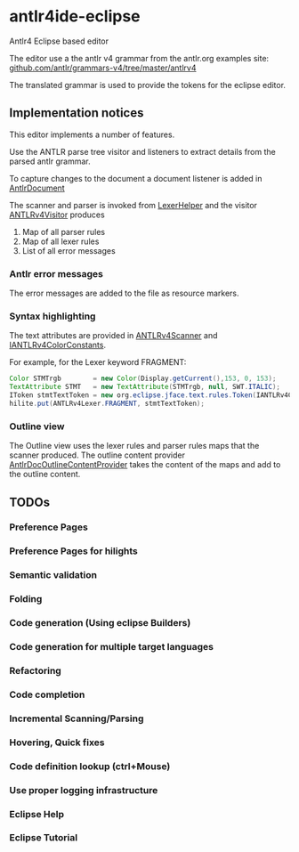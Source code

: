 # antlr4ide-eclipse
Antlr4 Eclipse based editor

The editor use a the antlr v4 grammar from the antlr.org examples site:
[github.com/antlr/grammars-v4/tree/master/antlrv4](https://github.com/antlr/grammars-v4/tree/master/antlr4)

The translated grammar is used to provide the tokens for the eclipse editor.

## Implementation notices
This editor implements a number of features.

Use the ANTLR parse tree visitor and listeners to extract details from the parsed antlr grammar.

To capture changes to the document a document listener is added in [AntlrDocument](https://github.com/antlr4ide/antlr4ide-eclipse/blob/master/src/org/github/antlr4ide/editor/AntlrDocument.java)

The scanner and parser is invoked from [LexerHelper](https://github.com/antlr4ide/antlr4ide-eclipse/blob/master/src/org/github/antlr4ide/editor/LexerHelper.java) and the visitor [ANTLRv4Visitor](https://github.com/antlr4ide/antlr4ide-eclipse/blob/fbc3fbfacfbb2348c73e01ad1ff7ee4c36472844/src/org/github/antlr4ide/editor/LexerHelper.java#L76) produces 
1. Map of all parser rules
1. Map of all lexer rules
1. List of all error messages

### Antlr error messages
The error messages are added to the file as resource markers.

### Syntax highlighting
The text attributes are provided in [ANTLRv4Scanner](https://github.com/antlr4ide/antlr4ide-eclipse/blob/master/src/org/github/antlr4ide/editor/ANTLRv4Scanner.java) and [IANTLRv4ColorConstants](https://github.com/antlr4ide/antlr4ide-eclipse/blob/master/src/org/github/antlr4ide/editor/IANTLRv4ColorConstants.java). 

For example, for the Lexer keyword FRAGMENT:

```java
Color STMTrgb        = new Color(Display.getCurrent(),153, 0, 153);
TextAttribute STMT   = new TextAttribute(STMTrgb, null, SWT.ITALIC);
IToken stmtTextToken = new org.eclipse.jface.text.rules.Token(IANTLRv4ColorConstants.STMT);
hilite.put(ANTLRv4Lexer.FRAGMENT, stmtTextToken);
```

### Outline view 
The Outline view uses the lexer rules and parser rules maps that the scanner produced. 
The outline content provider [AntlrDocOutlineContentProvider](https://github.com/antlr4ide/antlr4ide-eclipse/blob/master/src/org/github/antlr4ide/editor/outliner/AntlrDocOutlineContentProvider.java) takes the content of the maps and add to the outline content.

## TODOs
### Preference Pages
### Preference Pages for hilights
### Semantic validation
### Folding
### Code generation (Using eclipse Builders)
### Code generation for multiple target languages
### Refactoring
### Code completion
### Incremental Scanning/Parsing 
### Hovering, Quick fixes
### Code definition lookup (ctrl+Mouse)
### Use proper logging infrastructure
### Eclipse Help
### Eclipse Tutorial

